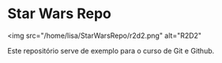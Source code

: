 # Star Wars Repo

<img src="/home/lisa/StarWarsRepo/r2d2.png" alt="R2D2"

Este repositório serve de exemplo para o curso de Git e Github.
